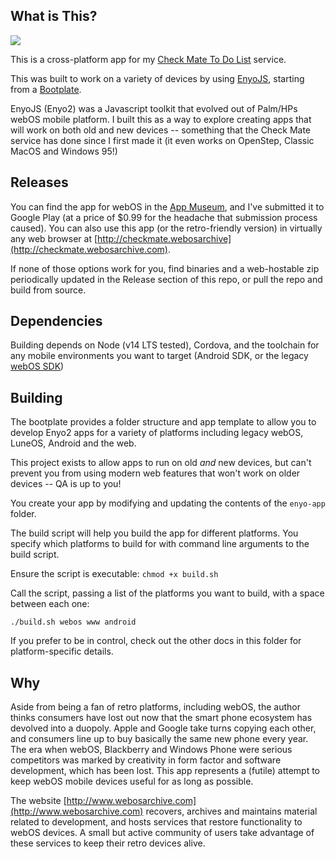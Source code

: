 ## What is This?

<img src="https://raw.githubusercontent.com/codepoet80/enyo2-checkmate/main/enyo-app/icon.png">

This is a cross-platform app for my [Check Mate To Do List](https://github.com/codepoet80/checkmate-service) service. 

This was built to work on a variety of devices by using [EnyoJS](https://github.com/codepoet80/enyo2), starting from a [Bootplate](https://github.com/codepoet80/enyo2-bootplate).

EnyoJS (Enyo2) was a Javascript toolkit that evolved out of Palm/HPs webOS mobile platform. I built this as a way to explore creating apps that will work on both old and new devices -- something that the Check Mate service has done since I first made it (it even works on OpenStep, Classic MacOS and Windows 95!)

## Releases

You can find the app for webOS in the [App Museum](http://appcatalog.webosarchive.com), and I've submitted it to Google Play (at a price of $0.99 for the headache that submission process caused). You can also use this app (or the retro-friendly version) in virtually any web browser at [http://checkmate.webosarchive](http://checkmate.webosarchive.com).

If none of those options work for you, find binaries and a web-hostable zip periodically updated in the Release section of this repo, or pull the repo and build from source.

## Dependencies

Building depends on Node (v14 LTS tested), Cordova, and the toolchain for any mobile environments you want to target (Android SDK, or the legacy [webOS SDK](http://sdk.webosarchive.com))

## Building

The bootplate provides a folder structure and app template to allow you to develop
Enyo2 apps for a variety of platforms including legacy webOS, LuneOS, Android and the web.

This project exists to allow apps to run on old *and* new devices, but can't prevent you
from using modern web features that won't work on older devices -- QA is up to you!

You create your app by modifying and updating the contents of the `enyo-app` folder.

The build script will help you build the app for different platforms. You specify
which platforms to build for with command line arguments to the build script.

Ensure the script is executable: `chmod +x build.sh`

Call the script, passing a list of the platforms you want to build, with a space between each one:

`./build.sh webos www android`

If you prefer to be in control, check out the other docs in this folder for platform-specific details.


## Why

Aside from being a fan of retro platforms, including webOS, the author thinks consumers have lost out now that the smart phone ecosystem has devolved into a duopoly. Apple and Google take turns copying each other, and consumers line up to buy basically the same new phone every year. The era when webOS, Blackberry and Windows Phone were serious competitors was marked by creativity in form factor and software development, which has been lost. This app represents a (futile) attempt to keep webOS mobile devices useful for as long as possible.

The website [http://www.webosarchive.com](http://www.webosarchive.com) recovers, archives and maintains material related to development, and hosts services that restore functionality to webOS devices. A small but active community of users take advantage of these services to keep their retro devices alive.
